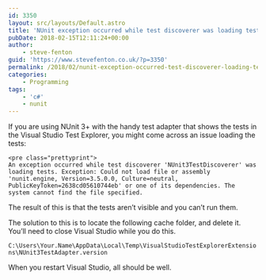 ```yaml
---
id: 3350
layout: src/layouts/Default.astro
title: 'NUnit exception occurred while test discoverer was loading tests'
pubDate: 2018-02-15T12:11:24+00:00
author:
    - steve-fenton
guid: 'https://www.stevefenton.co.uk/?p=3350'
permalink: /2018/02/nunit-exception-occurred-test-discoverer-loading-tests/
categories:
    - Programming
tags:
    - 'c#'
    - nunit
---
```


If you are using NUnit 3+ with the handy test adapter that shows the tests in the Visual Studio Test Explorer, you might come across an issue loading the tests:

```
<pre class="prettyprint">
An exception occurred while test discoverer 'NUnit3TestDiscoverer' was loading tests. Exception: Could not load file or assembly 'nunit.engine, Version=3.5.0.0, Culture=neutral, PublicKeyToken=2638cd05610744eb' or one of its dependencies. The system cannot find the file specified.
```

The result of this is that the tests aren’t visible and you can’t run them.

The solution to this is to locate the following cache folder, and delete it. You’ll need to close Visual Studio while you do this.

`C:\Users\Your.Name\AppData\Local\Temp\VisualStudioTestExplorerExtensions\NUnit3TestAdapter.version`

When you restart Visual Studio, all should be well.